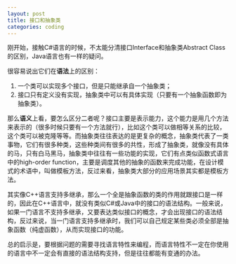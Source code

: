 ```yaml
---
layout: post
title: 接口和抽象类
categories: coding
---
```


刚开始，接触C#语言的时候，不太能分清接口Interface和抽象类Abstract Class的区别，Java语言也有一样的疑问。

很容易说出它们在**语法**上的区别：

1. 一个类可以实现多个接口，但是只能继承自一个抽象类；
2. 接口只有定义没有实现，抽象类中可以有具体实现（只要有一个抽象函数即为抽象类）。

那么**语义**上看，要怎么区分二者呢？接口主要是表示能力，这个能力是用几个方法来表示的（很多时候只要有一个方法就行），比如这个类可以做相等关系的比较，这个类可以被克隆等等。而抽象类往往表达的是更复杂的概念，抽象类代表了一类事物，它们有很多种类，这些种类间有很多的共性，形成了抽象类，就像没有具体的马，只有白马黑马，抽象类中往往有一些功能的实现，它们有点类似函数式语言中的high-order function，主要是调度其他的抽象的函数来完成功能，在设计模式的术语中，叫做模板方法，反过来看，抽象类大部分的应用场景其实都是模板方法。

其实像C++语言支持多继承，那么一个全是抽象函数的类的作用就跟接口是一样的，因此在C++语言中，就没有类似C#或Java中的接口的语法结构。一般来说，如果一门语言不支持多继承，又要表达类似接口的概念，才会出现接口的语法结构，反过来说，当一门语言支持多继承时，我们可以自己规定某些类必须全部是抽象函数（纯虚函数），从而实现接口的功能。

总的启示是，要根据问题的需要寻找语言特性来编程，而语言特性不一定在你使用的语言中不一定会有直接的语法结构支持，但是往往都能有变通的办法。

